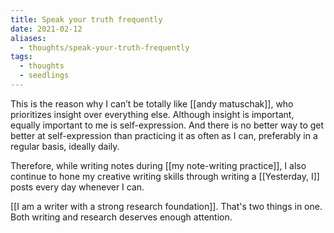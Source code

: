 ```yaml
---
title: Speak your truth frequently
date: 2021-02-12
aliases:
  - thoughts/speak-your-truth-frequently
tags:
  - thoughts
  - seedlings
---
```

This is the reason why I can’t be totally like [[andy matuschak]], who prioritizes insight over everything else. Although insight is important, equally important to me is self-expression. And there is no better way to get better at self-expression than practicing it as often as I can, preferably in a regular basis, ideally daily.

Therefore, while writing notes during [[my note-writing practice]], I also continue to hone my creative writing skills through writing a [[Yesterday, I]] posts every day whenever I can.

[[I am a writer with a strong research foundation]]. That's two things in one. Both writing and research deserves enough attention.

